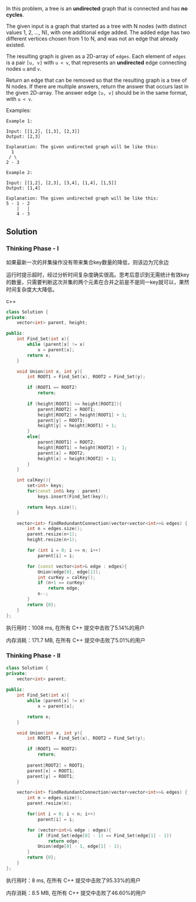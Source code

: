 In this problem, a tree is an **undirected** graph that is connected and has **no cycles**.

The given input is a graph that started as a tree with N nodes (with distinct values 1, 2, ..., N), with one additional edge added. The added edge has two different vertices chosen from 1 to N, and was not an edge that already existed.

The resulting graph is given as a 2D-array of `edges`. Each element of `edges` is a pair `[u, v]` with `u < v`, that represents an **undirected** edge connecting nodes `u` and `v`.

Return an edge that can be removed so that the resulting graph is a tree of N nodes. If there are multiple answers, return the answer that occurs last in the given 2D-array. The answer edge `[u, v]` should be in the same format, with `u < v`.

Examples:

```
Example 1:

Input: [[1,2], [1,3], [2,3]]
Output: [2,3]

Explanation: The given undirected graph will be like this:
  1
 / \
2 - 3

Example 2:

Input: [[1,2], [2,3], [3,4], [1,4], [1,5]]
Output: [1,4]

Explanation: The given undirected graph will be like this:
5 - 1 - 2
    |   |
    4 - 3
```

## Solution

### Thinking Phase - I

如果最新一次的并集操作没有带来集合key数量的降低，则该边为冗余边

运行时提示超时，经过分析时间复杂度确实很高。思考后意识到无需统计有效key的数量，只需要判断这次并集的两个元素在合并之前是不是同一key就可以，果然时间复杂度大大降低。

c++

```c++
class Solution {
private:
    vector<int> parent, height;

public:
    int Find_Set(int x){
        while (parent[x] != x)
            x = parent[x];
        return x;
    }

    void Union(int x, int y){
        int ROOT1 = Find_Set(x), ROOT2 = Find_Set(y);

        if (ROOT1 == ROOT2)
            return;
        
        if (height[ROOT1] <= height[ROOT2]){
            parent[ROOT2] = ROOT1;
            height[ROOT2] = height[ROOT1] + 1;
            parent[y] = ROOT1;
            height[y] = height[ROOT1] + 1;
        }
        else{
            parent[ROOT1] = ROOT2;
            height[ROOT1] = height[ROOT2] + 1;
            parent[x] = ROOT2;
            height[x] = height[ROOT2] + 1;
        }
    }

    int calKey(){
        set<int> keys;
        for(const int& key : parent)
            keys.insert(Find_Set(key));

        return keys.size();
    }

    vector<int> findRedundantConnection(vector<vector<int>>& edges) {
        int n = edges.size();
        parent.resize(n+1);
        height.resize(n+1);

        for (int i = 0; i <= n; i++)
            parent[i] = i;

        for (const vector<int>& edge : edges){
            Union(edge[0], edge[1]);
            int curKey = calKey();
            if (n+1 == curKey)
                return edge;
            n--;
        }
        return {0};
    }
};
```

执行用时：1008 ms, 在所有 C++ 提交中击败了5.14%的用户

内存消耗：171.7 MB, 在所有 C++ 提交中击败了5.01%的用户

### Thinking Phase - II

```c++
class Solution {
private:
    vector<int> parent;
    
public:
    int Find_Set(int x){
        while (parent[x] != x)
            x = parent[x];

        return x;
    }

    void Union(int x, int y){
        int ROOT1 = Find_Set(x), ROOT2 = Find_Set(y);

        if (ROOT1 == ROOT2)
            return;
        
        parent[ROOT2] = ROOT1;
        parent[x] = ROOT1;
        parent[y] = ROOT1;
    }

    vector<int> findRedundantConnection(vector<vector<int>>& edges) {
        int n = edges.size();
        parent.resize(n);

        for(int i = 0; i < n; i++)
            parent[i] = i;

        for (vector<int>& edge : edges){
            if (Find_Set(edge[0] - 1) == Find_Set(edge[1] - 1))
                return edge;
            Union(edge[0] - 1, edge[1] - 1);
        }
        return {0};
    }
};
```

执行用时：8 ms, 在所有 C++ 提交中击败了95.33%的用户

内存消耗：8.5 MB, 在所有 C++ 提交中击败了46.60%的用户
